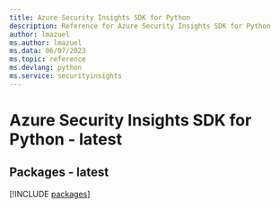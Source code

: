 ```yaml
---
title: Azure Security Insights SDK for Python
description: Reference for Azure Security Insights SDK for Python
author: lmazuel
ms.author: lmazuel
ms.data: 06/07/2023
ms.topic: reference
ms.devlang: python
ms.service: securityinsights
---
```

# Azure Security Insights SDK for Python - latest
## Packages - latest
[!INCLUDE [packages](security-insights-index.md)]